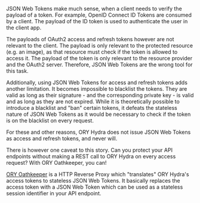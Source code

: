 JSON Web Tokens make much sense, when a client needs to verify the payload of a token. For example, OpenID Connect ID Tokens
are consumed by a client. The payload of the ID token is used to authenticate the user in the client app.

The payloads of OAuth2 access and refresh tokens however are not relevant to the client. The payload is only
relevant to the protected resource (e.g. an image), as that resource must check if the token is allowed to access it.
The payload of the token is only relevant to the resource provider and the OAuth2 server. Therefore, JSON Web Tokens
are the wrong tool for this task.

Additionally, using JSON Web Tokens for access and refresh tokens adds another limitation. It becomes impossible to
blacklist the tokens. They are valid as long as their signature - and the corresponding private key - is valid and as long
as they are not expired. While it is theoretically possible to introduce a blacklist and "ban" certain tokens, it defeats
the stateless nature of JSON Web Tokens as it would be necessary to check if the token is on the blacklist on every request.

For these and other reasons, ORY Hydra does not issue JSON Web Tokens as access and refresh tokens, and never will.

There is however one caveat to this story. Can you protect your API endpoints without making a REST call to ORY Hydra
on every access request? With ORY Oathkeeper, you can!

[ORY Oathkeeper](https://github.com/ory/oathkeeper) is a HTTP Reverse Proxy which "translates" ORY Hydra's access tokens to stateless JSON Web Tokens. It
basically replaces the access token with a JSON Web Token which can be used as a stateless session identifier in your API endpoint.
